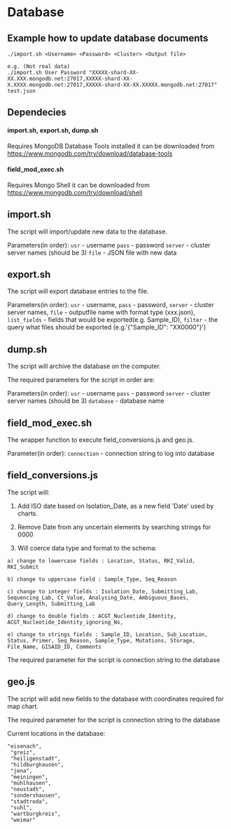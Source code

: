 # Database
## Example how to update database documents 
```
./import.sh <Username> <Password> <Cluster> <Output file>

e.g. (Not real data)
./import.sh User Password "XXXXX-shard-XX-XX.XXX.mongodb.net:27017,XXXXX-shard-XX-X.XXXX.mongodb.net:27017,XXXXX-shard-XX-XX.XXXXX.mongodb.net:27017" test.json

```

## Dependecies 
#### import.sh, export.sh, dump.sh
Requires MongoDB Database Tools installed it can be downloaded from https://www.mongodb.com/try/download/database-tools

#### field_mod_exec.sh 
Requires Mongo Shell it can be downloaded from https://www.mongodb.com/try/download/shell

## import.sh
The script will import/update new data to the database. 

Parameters(in order): 
```usr``` - username 
```pass``` - password 
```server``` - cluster server names (should be 3)
```file``` - JSON file with new data


## export.sh
The script will export database entries to the file.

Parameters(in order): 
```usr``` - username, 
```pass``` - password, 
```server``` - cluster server names, 
```file``` - outputfile name with format type (xxx.json), 
```list_fields``` - fields that would be exported(e.g. Sample_ID), 
```filter``` - the query what files should be exported (e.g.'{"Sample_ID": "XX0000"}')


## dump.sh
The script will archive the database on the computer. 

The required parameters for the script in order are: 

Parameters(in order): 
```usr``` - username 
```pass``` - password 
```server``` - cluster server names (should be 3)
```database``` - database name

## field_mod_exec.sh
The wrapper function to execute field_conversions.js and geo.js. 

Parameter(in order): 
```connection``` - connection string to log into database

## field_conversions.js
The script will:

1. Add ISO date based on Isolation_Date, as a new field 'Date' used by charts. 

2. Remove Date from any uncertain elements by searching strings for 0000 

3. Will coerce data type and format to the schema:
```
a) change to lowercase fields : Location, Status, RKI_Valid, RKI_Submit

b) change to uppercase field : Sample_Type, Seq_Reason 

c) change to integer fields : Isolation_Date, Submitting_Lab, Sequencing_Lab, Ct_Value, Analysing_Date, Ambiguous_Bases, Query_Length, Submitting_Lab

d) change to double fields : ACGT_Nucleotide_Identity, ACGT_Nucleotide_Identity_ignoring_Ns,

e) change to strings fields : Sample_ID, Location, Sub_Location, Status, Primer, Seq_Reason, Sample_Type, Mutations, Storage, File_Name, GISAID_ID, Comments
```
The required parameter for the script is connection string to the database

## geo.js
The script will add new fields to the database with coordinates required for map chart. 

The required parameter for the script is connection string to the database

Current locations in the database:
   
    "eisenach",
  	 "greiz",
  	 "heiligenstadt",
  	 "hildburghausen",
  	 "jena",
  	 "meiningen",
  	 "mühlhausen",
  	 "neustadt",
  	 "sondershausen",
  	 "stadtroda",
  	 "suhl",
  	 "wartburgkreis",
  	 "weimar"
